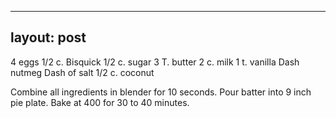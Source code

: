 ---
layout: post
--

4 eggs
1/2 c. Bisquick
1/2 c. sugar
3 T. butter
2 c. milk
1 t. vanilla
Dash nutmeg
Dash of salt
1/2 c. coconut

Combine all ingredients in blender for 10 seconds. Pour batter into 9 inch pie plate. Bake at 400 for 30 to 40 minutes.
